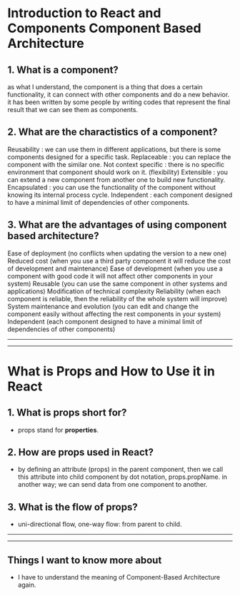 # Introduction to React and Components Component Based Architecture

## **1. What is a component?**

as what I understand, the component is a thing that does a certain functionality, it can connect with other components and do a new behavior. it has been written by some people by writing codes that represent the final result that we can see them as components.

## **2. What are the charactistics of a component?**

Reusability : we can use them in different applications, but there is some components designed for a specific task.
Replaceable : you can replace the component with the similar one.
Not context specific : there is no specific environment that component should work on it. (flexibility)
Extensible : you can extend a new component from another one to build new functionality.
Encapsulated : you can use the functionality of the component without knowing its internal process cycle.
Independent : each component designed to have a minimal limit of dependencies of other components.

## **3. What are the advantages of using component based architecture?**

Ease of deployment (no conflicts when updating the version to a new one)
Reduced cost (when you use a third party component it will reduce the cost of development and maintenance)
Ease of development (when you use a component with good code it will not affect other components in your system)
Reusable (you can use the same component in other systems and applications)
Modification of technical complexity
Reliability (when each component is reliable, then the reliability of the whole system will improve)
System maintenance and evolution (you can edit and change the component easily without affecting the rest components in your system)
Independent (each component designed to have a minimal limit of dependencies of other components)

___
___

# What is Props and How to Use it in React

## **1. What is props short for?**

- props stand for **properties**.

## **2. How are props used in React?**

- by defining an attribute (props) in the parent component, then we call this attribute into child component by dot notation, props.propName. in another way; we can send data from one component to another.

## **3. What is the flow of props?**

- uni-directional flow, one-way flow: from parent to child.

___
___

## **Things I want to know more about**

- I have to understand the meaning of Component-Based Architecture again.
